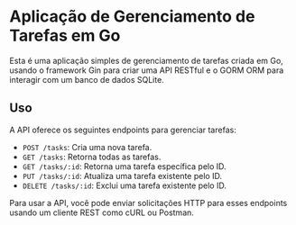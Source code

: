 # Aplicação de Gerenciamento de Tarefas em Go

Esta é uma aplicação simples de gerenciamento de tarefas criada em Go, usando o framework Gin para criar uma API RESTful e o GORM ORM para interagir com um banco de dados SQLite.
## Uso

A API oferece os seguintes endpoints para gerenciar tarefas:

- `POST /tasks`: Cria uma nova tarefa.
- `GET /tasks`: Retorna todas as tarefas.
- `GET /tasks/:id`: Retorna uma tarefa específica pelo ID.
- `PUT /tasks/:id`: Atualiza uma tarefa existente pelo ID.
- `DELETE /tasks/:id`: Exclui uma tarefa existente pelo ID.

Para usar a API, você pode enviar solicitações HTTP para esses endpoints usando um cliente REST como cURL ou Postman.
